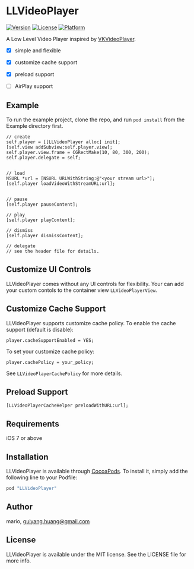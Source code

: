 # LLVideoPlayer

[![Version](https://img.shields.io/cocoapods/v/LLVideoPlayer.svg?style=flat)](http://cocoapods.org/pods/LLVideoPlayer)
[![License](https://img.shields.io/cocoapods/l/LLVideoPlayer.svg?style=flat)](http://cocoapods.org/pods/LLVideoPlayer)
[![Platform](https://img.shields.io/cocoapods/p/LLVideoPlayer.svg?style=flat)](http://cocoapods.org/pods/LLVideoPlayer)

A Low Level Video Player inspired by [VKVideoPlayer](https://github.com/viki-org/VKVideoPlayer).



- [x] simple and flexible
- [x] customize cache support
- [x] preload support
- [ ] AirPlay support


## Example

To run the example project, clone the repo, and run `pod install` from the Example directory first.

```
// create
self.player = [[LLVideoPlayer alloc] init];
[self.view addSubview:self.player.view];
self.player.view.frame = CGRectMake(10, 80, 300, 200);
self.player.delegate = self;


// load
NSURL *url = [NSURL URLWithString:@"<your stream url>"];  
[self.player loadVideoWithStreamURL:url];


// pause
[self.player pauseContent];

// play
[self.player playContent];

// dismiss
[self.player dismissContent];

// delegate
// see the header file for details.
```

## Customize UI Controls

LLVideoPlayer comes without any UI controls for flexibility. Your can add your custom contols to the container view `LLVideoPlayerView`.

## Customize Cache Support

LLVideoPlayer supports customize cache policy. To enable the cache support (default is disable):

```
player.cacheSupportEnabled = YES;
```

To set your customize cache policy:

```
player.cachePolicy = your_policy;
```

See `LLVideoPlayerCachePolicy` for more details.

## Preload Support

```
[LLVideoPlayerCacheHelper preloadWithURL:url];
```

## Requirements

iOS 7 or above

## Installation

LLVideoPlayer is available through [CocoaPods](http://cocoapods.org). To install
it, simply add the following line to your Podfile:

```ruby
pod "LLVideoPlayer"
```

## Author

mario, guiyang.huang@gmail.com

## License

LLVideoPlayer is available under the MIT license. See the LICENSE file for more info.
